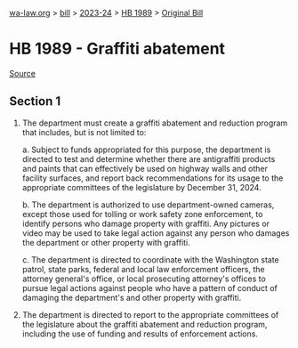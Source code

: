 [wa-law.org](/) > [bill](/bill/) > [2023-24](/bill/2023-24/) > [HB 1989](/bill/2023-24/hb/1989/) > [Original Bill](/bill/2023-24/hb/1989/1/)

# HB 1989 - Graffiti abatement

[Source](http://lawfilesext.leg.wa.gov/biennium/2023-24/Pdf/Bills/House%20Bills/1989.pdf)

## Section 1
1. The department must create a graffiti abatement and reduction program that includes, but is not limited to:

    a. Subject to funds appropriated for this purpose, the department is directed to test and determine whether there are antigraffiti products and paints that can effectively be used on highway walls and other facility surfaces, and report back recommendations for its usage to the appropriate committees of the legislature by December 31, 2024.

    b. The department is authorized to use department-owned cameras, except those used for tolling or work safety zone enforcement, to identify persons who damage property with graffiti. Any pictures or video may be used to take legal action against any person who damages the department or other property with graffiti.

    c. The department is directed to coordinate with the Washington state patrol, state parks, federal and local law enforcement officers, the attorney general's office, or local prosecuting attorney's offices to pursue legal actions against people who have a pattern of conduct of damaging the department's and other property with graffiti.

2. The department is directed to report to the appropriate committees of the legislature about the graffiti abatement and reduction program, including the use of funding and results of enforcement actions.

